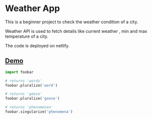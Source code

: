 # Weather App

This is a beginner project to check the weather condition of a city.

Weather API is used to fetch details like current weather , min and max temperature of a city. 

The code is deployed on netlify.




## [Demo](https://wheather-app-1.netlify.app/)

```python
import foobar

# returns 'words'
foobar.pluralize('word')

# returns 'geese'
foobar.pluralize('goose')

# returns 'phenomenon'
foobar.singularize('phenomena')
